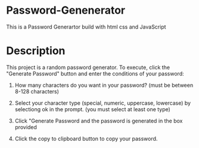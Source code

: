 # Password-Genenerator
This is a Password Generartor build with html css and JavaScript

<h1>Description</h1>
This project is a random password generator. To execute, click the "Generate Password" button and enter the conditions of your password:

1) How many characters do you want in your password? (must be between 8-128 characters)

2) Select your character type (special, numeric, uppercase, lowercase) by selectiong ok in the prompt. (you must select at least one type)

3) Click "Generate Password and the password is generated in the box provided

4) Click the copy to clipboard button to copy your password.

